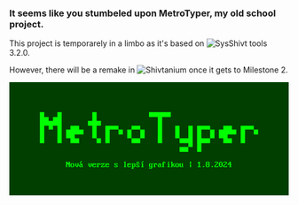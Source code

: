 ### It seems like you stumbeled upon MetroTyper, my old school project.
This project is temporarely in a limbo as it's based on ![SysShivt tools](https://github.com/Shivter14/SysShivt-tools) 3.2.0.

However, there will be a remake in ![Shivtanium](https://github.com/Shivter14/Shivtanium) once it gets to Milestone 2.

![Logo](https://github.com/Shivter14/MetroTyper/blob/main/MetroTyper.png?raw=true)
